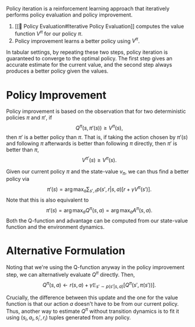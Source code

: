 Policy iteration is a reinforcement learning approach that iteratively performs policy evaluation and policy improvement.
1. [[💯 Policy Evaluation#Iterative Policy Evaluation]] computes the value function $V^\pi$ for our policy $\pi$.
2. Policy improvement learns a better policy using $V^\pi$.

In tabular settings, by repeating these two steps, policy iteration is guaranteed to converge to the optimal policy. The first step gives an accurate estimate for the current value, and the second step always produces a better policy given the values.

# Policy Improvement
Policy improvement is based on the observation that for two deterministic policies $\pi$ and $\pi'$, if $$Q^\pi(s, \pi'(s)) \geq V^\pi(s),$$ then $\pi'$ is a better policy than $\pi$. That is, if taking the action chosen by $\pi'(s)$ and following $\pi$ afterwards is better than following $\pi$ directly, then $\pi'$ is better than $\pi$, $$V^{\pi'}(s) \geq V^\pi(s).$$

Given our current policy $\pi$ and the state-value $v_\pi$, we can thus find a better policy via $$\pi'(s) = \arg\max_a \sum_{s', r}p(s', r \vert s, a)[r + \gamma V^\pi(s')].$$ Note that this is also equivalent to $$\pi'(s) = \arg\max_a Q^\pi(s, a) = \arg\max_a A^\pi(s, a).$$ Both the Q-function and advantage can be computed from our state-value function and the environment dynamics.

# Alternative Formulation
Noting that we're using the Q-function anyway in the policy improvement step, we can alternatively evaluate $Q^\pi$ directly. Then, $$Q^\pi(s, a) \leftarrow r(s, a) + \gamma \mathbb{E}_{s' \sim p(s' \vert s, a)}[Q^\pi(s' ,\pi(s'))].$$

Crucially, the difference between this update and the one for the value function is that our action $a$ doesn't have to be from our current policy. Thus, another way to estimate $Q^\pi$ without transition dynamics is to fit it using $(s_i, a_i, s_i', r_i)$ tuples generated from any policy.